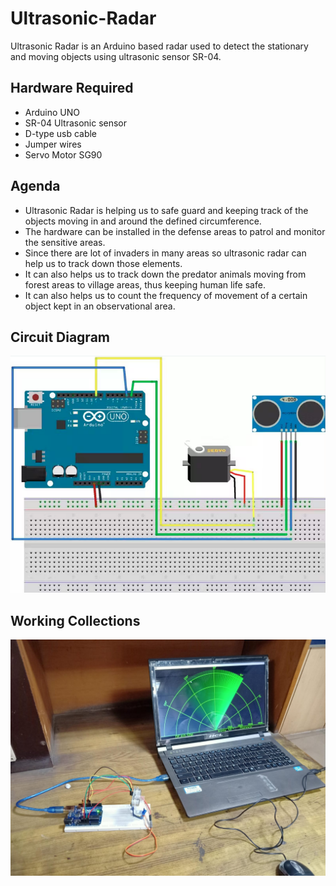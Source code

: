 # Ultrasonic-Radar
Ultrasonic Radar is an Arduino based radar used to detect the stationary and moving objects using ultrasonic sensor SR-04. 

## Hardware Required 

- Arduino UNO
- SR-04 Ultrasonic sensor
- D-type usb cable
- Jumper wires
- Servo Motor SG90

## Agenda 

- Ultrasonic Radar is helping us to safe guard and keeping track of the objects moving in and around the defined circumference. 
- The hardware can be installed in the defense areas to patrol and monitor the sensitive areas. 
- Since there are lot of invaders in many areas so ultrasonic radar can help us to track down those elements. 
- It can also helps us to track down the predator animals moving from forest areas to village areas, thus keeping human life safe.
- It can also helps us to count the frequency of movement of a certain object kept in an observational area.  

## Circuit Diagram
![Circuit Diagram](https://github.com/TauqeerAhmad5201/Ultrasonic-Radar/blob/main/images/ckt-diagram.png?raw=true)

## Working Collections 

![Main](https://github.com/TauqeerAhmad5201/Ultrasonic-Radar/blob/main/images/main.jfif?raw=true)
